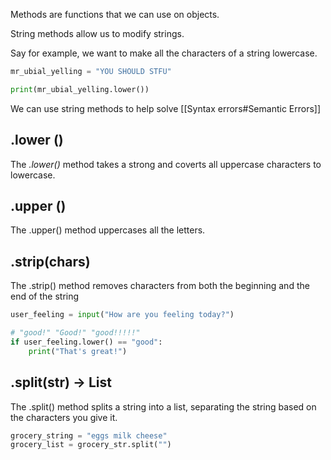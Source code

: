 Methods are functions that we can use on objects.

String methods allow us to modify strings. 

Say for example, we want to make all the characters of a string lowercase. 

```python
mr_ubial_yelling = "YOU SHOULD STFU"

print(mr_ubial_yelling.lower())
```

We can use string methods to help solve [[Syntax errors#Semantic Errors]]
## .lower ()
The *.lower()* method takes a strong and coverts all uppercase characters to lowercase.

## .upper ()
The .upper() method uppercases all the letters.

## .strip(chars)
The .strip() method removes characters from both the beginning and the end of the string 

```python
user_feeling = input("How are you feeling today?")

# "good!" "Good!" "good!!!!!"
if user_feeling.lower() == "good":
	print("That's great!")
```

## .split(str) ->  List
The .split() method splits a string into a list, separating the string based on the characters you give it.

```python
grocery_string = "eggs milk cheese"
grocery_list = grocery_str.split("")

```
